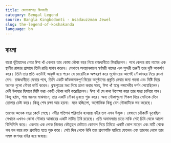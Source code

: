 ```yaml
---
title: কোশাকান্দার কিংবদন্তি
category: Bengal Legend
source: Bangla Kingbodonti - Asadauzzman Jewel
slug: the-legend-of-koshakanda
language: bn
---
```


## বাংলা

বারো ভূঁইয়াদের নেতা ঈসা খাঁ একবার তার কোষা নৌকা বহর নিয়ে রাজধানীতে ফিরছিলেন। পথে কেদার রায় নামের এক স্থানীয় রাজার প্রাসাদে তিনি রাত্রি যাপন করেন। সেখানে অবস্থানকালে স্বর্ণময়ী নামের এক সুন্দরী তরুণী তার দৃষ্টি আকর্ষণ করে। তিনি তার প্রতি এতটাই আকৃষ্ট হয়ে পরেন যে মেয়েটিকে অপহরণ করে সূর্যোদয়ের আগেই নৌকাবহর নিয়ে রওনা দেন। রাজধানীতে ফেরার পথে, তিনি একটি জাঁকজমকপূর্ণ বিয়ের অনুষ্ঠানের প্রস্তুতি নেবার জন্য গহনা এবং মিষ্টি দিয়ে অনেক গুলো নৌকা ভর্তি করেন। ব্রহ্মপুত্রের মধ্য দিয়ে ভ্রমণ করার সময়, ঈসা খাঁ স্বপ্নে গঙ্গাদেবীর দর্শন পেয়েছিলেন। দেবী উপহার হিসাবে মিষ্টি ভরা একটি নৌকা দাবি করেছিলেন। ঈসা খাঁ সে কথা উপেক্ষা করে তার যাত্রা চালিয়ে যান। কিন্তু হঠাৎ, শান্ত জলের মাঝখানে, তার একটি নৌকা ডুবতে শুরু করে। অন্য নৌকাগুলো শিকল দিয়ে সেটাকে টেনে তোলার চেষ্টা করে। কিন্তু শেষ রক্ষা আর হয়না। মনে হচ্ছিলো, অলৌকিক কিছু যেন নৌকাটিকে ভর করেছে।

তারপর অনেক বছর কেটে গেছে। নদীর গতিপথ পরিবর্তন হওয়ায় নদীর তল এখন উন্মুক্ত। যেখানে নৌকাটি ডুবেছিল সেখানে এখনও কোষা নৌকার আকারের একটি মাটির ঢিবি রয়েছে। প্রতি অমাবস্যার রাতে নাকি সেই ঢিবি থেকে আলো ঝিলিমিলি করে। একবার এক লোক নিজের কৌতূহল মেটাতে কোদাল দিয়ে ঢিবিতে একটি কোপ মারেন এবং মাটি থেকে গল গল করে রক্ত প্রবাহিত হতে শুরু করে। সেই দিন থেকে উনি তার শ্রবণশক্তি হারিয়ে ফেলেন এবং তারপর থেকে তার সমস্ত বংশধর বধির হয়ে জন্মায়।
